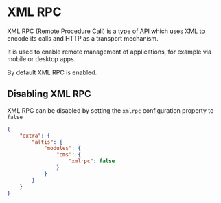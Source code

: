# XML RPC

XML RPC (Remote Procedure Call) is a type of API which uses XML to encode its calls and HTTP as a transport mechanism.

It is used to enable remote management of applications, for example via mobile or desktop apps.

By default XML RPC is enabled.

## Disabling XML RPC

XML RPC can be disabled by setting the `xmlrpc` configuration property to `false`

```json
{
    "extra": {
        "altis": {
            "modules": {
                "cms": {
                    "xmlrpc": false
                }
            }
        }
    }
}
```
